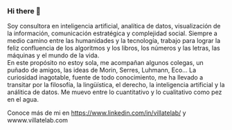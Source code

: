 ### Hi there 👋

Soy consultora en inteligencia artificial,  analítica de datos, visualización de la información, comunicación estratégica y complejidad social. 
Siempre  a medio camino entre  las humanidades y la tecnología,  trabajo para lograr  la feliz confluencia   de los  algoritmos  y los libros, los números y las letras, las máquinas y el mundo de la vida.  
En este propósito no estoy sola, me acompañan algunos colegas, un puñado de amigos, las   ideas de Morin, Serres, Luhmann, Eco…
La curiosidad inagotable, fuente de todo conocimiento, me ha llevado a transitar por  la filosofía, la lingüística, el derecho, la inteligencia artificial y la  análitica de datos. Me muevo  entre  lo cuantitativo y lo cualitativo como  pez en el agua.

Conoce más de mi en https://www.linkedin.com/in/villatelab/ y wwww.villatelab.com 

